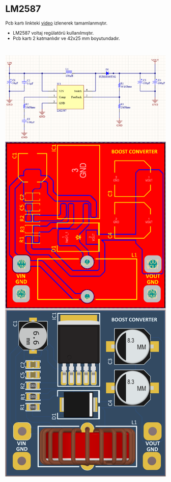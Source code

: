 # LM2587

Pcb kartı linkteki [video](https://www.youtube.com/watch?v=SM6gcsjcgYY) izlenerek tamamlanmıştır.

- LM2587 voltaj regülatörü kullanılmıştır.
- Pcb kartı 2 katmanlıdır ve 42x25 mm boyutundadır.

<br>

<p align="left">
  <img src="image\image-1.png" width="800"><br>
  <img src="image\image-2.png" width="600"><br>
  <img src="image\image-3.png" width="600"><br>
</p>

